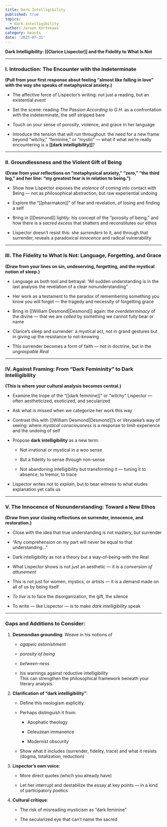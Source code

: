 ```yaml
---
title: Dark Intelligibility
published: true
topics:
  - dark-intelligibility
author: Jeroen Kortekaas
category: beasts
date: '2025-07-31'
---
```



**Dark Intelligibility: [[Clarice Lispector]] and the Fidelity to What Is Not**

---

### **I. Introduction: The Encounter with the Indeterminate**

**(Pull from your first response about feeling “almost like falling in love” with the way she speaks of metaphysical anxiety.)**

- The affective force of Lispector’s writing: not just a reading, but an existential _event_
    
- Set the scene: reading _The Passion According to G.H._ as a confrontation with the indeterminate, the self stripped bare
    
- Touch on your sense of porosity, violence, and grace in her language
    
- Introduce the tension that will run throughout: the need for a new frame beyond “witchy,” “feminine,” or “mystic” — what if what we’re really encountering is a **[[dark intelligibility]]**?
    

---

### **II. Groundlessness and the Violent Gift of Being**

**(Draw from your reflections on “metaphysical anxiety,” “zero,” “the third leg,” and her line: “my greatest fear is in relation to being.”)**

- Show how Lispector exposes the _violence_ of coming into contact with Being — not as philosophical abstraction, but raw experiential undoing
    
- Explore the “[[pharmakon]]” of fear and revelation, of losing and finding a self
    
- Bring in [[Desmond]] lightly: his concept of the “porosity of being,” and how there is a _sacred excess_ that shatters and reconstitutes our ethos
    
- Lispector doesn’t resist this: she _surrenders_ to it, and through that surrender, reveals a paradoxical _innocence_ and radical vulnerability
    

---

### **III. The Fidelity to What Is Not: Language, Forgetting, and Grace**

**(Draw from your lines on sin, undeserving, forgetting, and the mystical notion of sleep.)**

- Language as both tool and betrayal: “All sudden understanding is in the last analysis the revelation of a clear nonunderstanding”
    
- Her work as a testament to the paradox of remembering something you know you will forget — the tragedy and necessity of forgetting grace
    
- Bring in [[William Desmond|Desmond]] again: the _overdeterminacy_ of the divine — that we are _called_ by something we cannot fully bear or name
    
- Clarice’s sleep and surrender: a mystical act, not in grand gestures but in giving up the resistance to not-knowing
    
- This surrender becomes a form of faith — not in doctrine, but in the _ungraspable Real_
    

---

### **IV. Against Framing: From “Dark Femininity” to Dark Intelligibility**

**(This is where your cultural analysis becomes central.)**

- Examine the trope of the “[[dark feminine]]” or “witchy” Lispector — often aestheticized, exoticized, and secularized
    
- Ask what is missed when we categorize her work this way
    
- Contrast this with [[William Desmond|Desmond]]’s or Vervaeke’s way of seeing: where _mystical consciousness_ is a response to limit-experience and the undoing of self
    
- Propose **dark intelligibility** as a new term:
    
    - Not irrational or mystical in a woo sense
        
    - But a fidelity to sense _through_ non-sense
        
    - Not abandoning intelligibility but transforming it — tuning it to absence, to tremor, to trace
        
- Lispector writes not to _explain_, but to bear witness to what eludes explanation yet calls us
    

---

### **V. The Innocence of Nonunderstanding: Toward a New Ethos**

**(Draw from your closing reflections on surrender, innocence, and restoration.)**

- Close with the idea that true understanding is not mastery, but surrender
    
- “Any comprehension on my part will never be equal to that understanding…”
    
- Dark intelligibility as not a theory but a way-of-being-with the Real
    
- What Lispector shows is not just an aesthetic — it is a _conversion of attunement_
    
- This is not just for women, mystics, or artists — it is a demand made on all of us by being itself
    
- _To live_ is to face the disorganization, the gift, the silence
    
- To write — like Lispector — is to make _dark intelligibility_ speak
    

---

### Gaps and Additions to Consider:

1. **Desmondian grounding**: Weave in his notions of
    
    - _agapeic astonishment_
        
    - _porosity of being_
        
    - _between-ness_
        
    - his warnings against reductive intelligibility  
        This can strengthen the philosophical framework beneath your literary analysis.
        
2. **Clarification of “dark intelligibility”**:
    
    - Define this neologism explicitly.
        
    - Perhaps distinguish it from:
        
        - Apophatic theology
            
        - Deleuzean immanence
            
        - Modernist obscurity
            
    - Show what it includes (surrender, fidelity, trace) and what it resists (dogma, totalization, reduction)
        
3. **Lispector’s own voice**:
    
    - More direct quotes (which you already have)
        
    - Let her interrupt and destabilize the essay at key points — in a kind of participatory poetics
        
4. **Cultural critique**:
    
    - The risk of misreading mysticism as “dark feminine”
        
    - The secularized eye that can’t name the sacred
